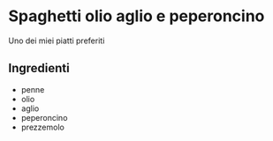 # Spaghetti olio aglio e peperoncino

Uno dei miei piatti preferiti

## Ingredienti

* penne
* olio
* aglio
* peperoncino
* prezzemolo
